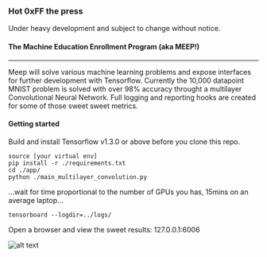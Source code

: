 ### Hot 0xFF the press

Under heavy development and subject to change without notice.

#### The Machine Education Enrollment Program (aka MEEP!) 
___
Meep will solve various machine learning problems and expose interfaces for further development with Tensorflow. 
Currently the 10,000 datapoint MNIST problem is solved with over 98% accuracy throught a multilayer Convolutional Neural Network. Full logging and reporting hooks are created for some of those sweet sweet metrics.


#### Getting started

Build and install Tensorflow v1.3.0 or above before you clone this repo.

```
source [your virtual env]
pip install -r ./requirements.txt
cd ./app/
python ./main_multilayer_convolution.py
```
...wait for time proportional to the number of GPUs you has, 15mins on an average laptop...

```
tensorboard --logdir=../logs/
```

Open a browser and view the sweet results: 127.0.0.1:6006


![alt text](./docs/TFShow.gif)





